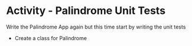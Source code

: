 # Activity - Palindrome Unit Tests

Write the Palindrome App again but this time start by writing the unit tests 

* Create a class for Palindrome 